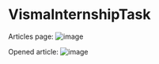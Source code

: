 # VismaInternshipTask
Articles page:
![image](https://user-images.githubusercontent.com/67903431/166229802-0ea38b6a-d061-44c8-8053-f436c64c5038.png)

Opened article:
![image](https://user-images.githubusercontent.com/67903431/166229866-4d5b2302-b806-4cc6-a592-2450a3551c00.png)
